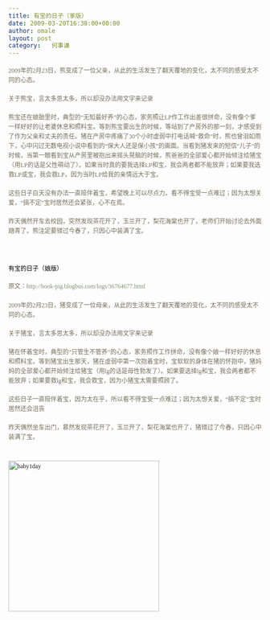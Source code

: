 ```yaml
---
title: 有宝的日子（爹版）
date: 2009-03-20T16:38:00+00:00
author: omale
layout: post
category:   何事谦  
---
```

<span class="Apple-style-span" style="LINE-HEIGHT: 19px; FONT-FAMILY: Verdana; COLOR: rgb(116,109,89); FONT-SIZE: 12px">  </span>

<p style="BORDER-BOTTOM-STYLE: none; PADDING-BOTTOM: 0px; BORDER-RIGHT-STYLE: none; LIST-STYLE-TYPE: none; MARGIN: 0px auto 18px; PADDING-LEFT: 0px; PADDING-RIGHT: 0px; BORDER-TOP-STYLE: none; BORDER-LEFT-STYLE: none; PADDING-TOP: 0px">
   
</p>

<p style="BORDER-BOTTOM-STYLE: none; PADDING-BOTTOM: 0px; BORDER-RIGHT-STYLE: none; LIST-STYLE-TYPE: none; MARGIN: 0px auto 18px; PADDING-LEFT: 0px; PADDING-RIGHT: 0px; BORDER-TOP-STYLE: none; BORDER-LEFT-STYLE: none; PADDING-TOP: 0px">
  <span class="Apple-style-span" style="LINE-HEIGHT: 19px; FONT-FAMILY: Verdana; COLOR: rgb(116,109,89); FONT-SIZE: 12px">2009年的2月23日，熊变成了一位父亲，从此的生活发生了翻天覆地的变化，太不同的感受太不同的心态。</span>
</p>

<p style="BORDER-BOTTOM-STYLE: none; PADDING-BOTTOM: 0px; BORDER-RIGHT-STYLE: none; LIST-STYLE-TYPE: none; MARGIN: 0px auto 18px; PADDING-LEFT: 0px; PADDING-RIGHT: 0px; BORDER-TOP-STYLE: none; BORDER-LEFT-STYLE: none; PADDING-TOP: 0px">
  <span class="Apple-style-span" style="LINE-HEIGHT: 19px; FONT-FAMILY: Verdana; COLOR: rgb(116,109,89); FONT-SIZE: 12px">关于熊宝，言太多思太多，所以却没办法用文字来记录</span>
</p>

<p style="BORDER-BOTTOM-STYLE: none; PADDING-BOTTOM: 0px; BORDER-RIGHT-STYLE: none; LIST-STYLE-TYPE: none; MARGIN: 0px auto 18px; PADDING-LEFT: 0px; PADDING-RIGHT: 0px; BORDER-TOP-STYLE: none; BORDER-LEFT-STYLE: none; PADDING-TOP: 0px">
  <span class="Apple-style-span" style="LINE-HEIGHT: 19px; FONT-FAMILY: Verdana; COLOR: rgb(116,109,89); FONT-SIZE: 12px">熊宝还在娘胎里时，典型的&ldquo;无知最好养&rdquo;的心态，家务照让LP作工作出差很拼命，没有像个爹一样好好的让老婆休息和照料宝。等到熊宝要出生的时候，等站到了产房外的那一刻，才感受到了作为父亲和丈夫的责任。猪在产房中疼痛了30个小时虚弱中打电话喊&ldquo;救命&rdquo;时，熊也曾泪如雨下，心中闪过无数电视小说中看到的&ldquo;保大人还是保小孩&rdquo;的画面。当看到猪发来的短信&ldquo;儿子&rdquo;的时候，当第一眼看到宝从产房里被抱出来摇头晃脑的时候，熊爸爸的全部爱心都开始倾注给猪宝（用LP的话是父性萌动了）。如果当时真的要我选择LP和宝，我会两者都不能放弃；如果要我选救LP或宝，我会救LP，因为当时LP给我的亲情远大于宝。</span>
</p>

<p style="BORDER-BOTTOM-STYLE: none; PADDING-BOTTOM: 0px; BORDER-RIGHT-STYLE: none; LIST-STYLE-TYPE: none; MARGIN: 0px auto 18px; PADDING-LEFT: 0px; PADDING-RIGHT: 0px; BORDER-TOP-STYLE: none; BORDER-LEFT-STYLE: none; PADDING-TOP: 0px">
  <span class="Apple-style-span" style="LINE-HEIGHT: 19px; FONT-FAMILY: Verdana; COLOR: rgb(116,109,89); FONT-SIZE: 12px">这些日子白天没有办法一直陪伴着宝，希望晚上可以尽点力。看不得宝受一点难过；因为太想关爱，&ldquo;搞不定&rdquo;宝时居然还会紧张，心不在焉。</span>
</p>

<p style="BORDER-BOTTOM-STYLE: none; PADDING-BOTTOM: 0px; BORDER-RIGHT-STYLE: none; LIST-STYLE-TYPE: none; MARGIN: 0px auto 18px; PADDING-LEFT: 0px; PADDING-RIGHT: 0px; BORDER-TOP-STYLE: none; BORDER-LEFT-STYLE: none; PADDING-TOP: 0px">
  <span class="Apple-style-span" style="LINE-HEIGHT: 19px; FONT-FAMILY: Verdana; COLOR: rgb(116,109,89); FONT-SIZE: 12px">昨天偶然开车去校园，突然发现茶花开了，玉兰开了，梨花海棠也开了，老师们开始讨论去外面踏青了。熊注定要错过今春了，只因心中装满了宝。</span>
</p>

 

<p style="BORDER-BOTTOM-STYLE: none; PADDING-BOTTOM: 0px; BORDER-RIGHT-STYLE: none; LIST-STYLE-TYPE: none; MARGIN: 0px auto 18px; PADDING-LEFT: 0px; PADDING-RIGHT: 0px; BORDER-TOP-STYLE: none; BORDER-LEFT-STYLE: none; PADDING-TOP: 0px">
  <span class="Apple-style-span" style="LINE-HEIGHT: 19px; FONT-FAMILY: Verdana; COLOR: rgb(116,109,89); FONT-SIZE: 12px"><br /> </span>
</p>

<p style="BORDER-BOTTOM-STYLE: none; PADDING-BOTTOM: 0px; BORDER-RIGHT-STYLE: none; LIST-STYLE-TYPE: none; MARGIN: 0px auto 18px; PADDING-LEFT: 0px; PADDING-RIGHT: 0px; BORDER-TOP-STYLE: none; BORDER-LEFT-STYLE: none; PADDING-TOP: 0px">
  <span class="Apple-style-span" style="LINE-HEIGHT: 19px; FONT-FAMILY: Verdana; COLOR: rgb(116,109,89); FONT-SIZE: 12px"><span class="Apple-style-span" style="LINE-HEIGHT: 21px"><span class="Apple-style-span" style="LINE-HEIGHT: normal; FONT-FAMILY: Arial; WHITE-SPACE: pre; COLOR: rgb(0,0,0)">有宝的日子（娘版）</span></span></span>
</p>

<p style="BORDER-BOTTOM-STYLE: none; PADDING-BOTTOM: 0px; BORDER-RIGHT-STYLE: none; LIST-STYLE-TYPE: none; MARGIN: 0px auto 18px; PADDING-LEFT: 0px; PADDING-RIGHT: 0px; BORDER-TOP-STYLE: none; BORDER-LEFT-STYLE: none; PADDING-TOP: 0px">
  <span class="Apple-style-span" style="LINE-HEIGHT: 19px; FONT-FAMILY: Verdana; COLOR: rgb(116,109,89); FONT-SIZE: 12px"><span class="Apple-style-span" style="LINE-HEIGHT: 21px">原文：<a href="http://book-pig.blogbus.com/logs/36764677.html" style="POSITION: static !important; BORDER-BOTTOM-STYLE: none; PADDING-BOTTOM: 0px; BORDER-RIGHT-STYLE: none; LIST-STYLE-TYPE: none; MARGIN: 0px; PADDING-LEFT: 0px; PADDING-RIGHT: 0px; BORDER-TOP-STYLE: none; COLOR: rgb(131,141,111); BORDER-LEFT-STYLE: none; TEXT-DECORATION: none; PADDING-TOP: 0px">http://book-pig.blogbus.com/logs/36764677.html</a></span></span>
</p>

<p style="BORDER-BOTTOM-STYLE: none; PADDING-BOTTOM: 0px; BORDER-RIGHT-STYLE: none; LIST-STYLE-TYPE: none; MARGIN: 0px auto 18px; PADDING-LEFT: 0px; PADDING-RIGHT: 0px; BORDER-TOP-STYLE: none; BORDER-LEFT-STYLE: none; PADDING-TOP: 0px">
  <span class="Apple-style-span" style="LINE-HEIGHT: 19px; FONT-FAMILY: Verdana; COLOR: rgb(116,109,89); FONT-SIZE: 12px">2009年的2月23日，猪变成了一位母亲，从此的生活发生了翻天覆地的变化，太不同的感受太不同的心态。</span>
</p>

<p style="BORDER-BOTTOM-STYLE: none; PADDING-BOTTOM: 0px; BORDER-RIGHT-STYLE: none; LIST-STYLE-TYPE: none; MARGIN: 0px auto 18px; PADDING-LEFT: 0px; PADDING-RIGHT: 0px; BORDER-TOP-STYLE: none; BORDER-LEFT-STYLE: none; PADDING-TOP: 0px">
  <span class="Apple-style-span" style="LINE-HEIGHT: 19px; FONT-FAMILY: Verdana; COLOR: rgb(116,109,89); FONT-SIZE: 12px">关于猪宝，言太多思太多，所以却没办法用文字来记录</span>
</p>

<p style="BORDER-BOTTOM-STYLE: none; PADDING-BOTTOM: 0px; BORDER-RIGHT-STYLE: none; LIST-STYLE-TYPE: none; MARGIN: 0px auto 18px; PADDING-LEFT: 0px; PADDING-RIGHT: 0px; BORDER-TOP-STYLE: none; BORDER-LEFT-STYLE: none; PADDING-TOP: 0px">
  <span class="Apple-style-span" style="LINE-HEIGHT: 19px; FONT-FAMILY: Verdana; COLOR: rgb(116,109,89); FONT-SIZE: 12px">猪在怀着宝时，典型的&ldquo;只管生不管养&rdquo;的心态，家务照作工作拼命，没有像个娘一样好好的休息和照料宝。等到猪宝出生那天，猪在虚弱中第一次抱着宝时，宝软软的身体在猪的怀抱中，猪妈妈的全部爱心都开始倾注给猪宝（用lg的话是母性勃发了）。如果要选择lg和宝，我会两者都不能放弃；如果要救lg和宝，我会救宝，因为小猪宝太需要照顾了。</span>
</p>

<p style="BORDER-BOTTOM-STYLE: none; PADDING-BOTTOM: 0px; BORDER-RIGHT-STYLE: none; LIST-STYLE-TYPE: none; MARGIN: 0px auto 18px; PADDING-LEFT: 0px; PADDING-RIGHT: 0px; BORDER-TOP-STYLE: none; BORDER-LEFT-STYLE: none; PADDING-TOP: 0px">
  <span class="Apple-style-span" style="LINE-HEIGHT: 19px; FONT-FAMILY: Verdana; COLOR: rgb(116,109,89); FONT-SIZE: 12px">这些日子一直陪伴着宝，因为太在乎，所以看不得宝受一点难过；因为太想关爱，&ldquo;搞不定&rdquo;宝时居然还会沮丧</span>
</p>

<p style="BORDER-BOTTOM-STYLE: none; PADDING-BOTTOM: 0px; BORDER-RIGHT-STYLE: none; LIST-STYLE-TYPE: none; MARGIN: 0px auto 18px; PADDING-LEFT: 0px; PADDING-RIGHT: 0px; BORDER-TOP-STYLE: none; BORDER-LEFT-STYLE: none; PADDING-TOP: 0px">
  <span class="Apple-style-span" style="LINE-HEIGHT: 19px; FONT-FAMILY: Verdana; COLOR: rgb(116,109,89); FONT-SIZE: 12px">昨天偶然坐车出门，慕然发现茶花开了，玉兰开了，梨花海棠也开了，猪错过了今春，只因心中装满了宝。</span>
</p>

<p style="BORDER-BOTTOM-STYLE: none; PADDING-BOTTOM: 0px; BORDER-RIGHT-STYLE: none; LIST-STYLE-TYPE: none; MARGIN: 0px auto 18px; PADDING-LEFT: 0px; PADDING-RIGHT: 0px; BORDER-TOP-STYLE: none; BORDER-LEFT-STYLE: none; PADDING-TOP: 0px">
  <span class="Apple-style-span" style="LINE-HEIGHT: 19px; FONT-FAMILY: Verdana; COLOR: rgb(116,109,89); FONT-SIZE: 12px"><br /> <a href="/uploads/2009/03/baby1day.jpg"><img class="aligncenter size-medium wp-image-10279" height="300" src="/uploads/2009/03/baby1day-300x300.jpg" title="baby1day" width="300"  /></a></span>
</p>